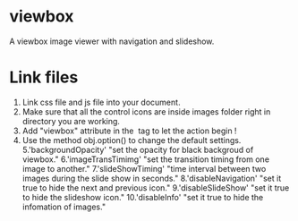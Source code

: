 # viewbox
A viewbox image viewer with  navigation and slideshow.

# Link files 

1. Link css file and js file into your document.
2. Make sure that all the control icons are inside images folder right in directory you are working.
3. Add "viewbox" attribute in the <img> tag to let the action begin !
4. Use the method obj.option() to change the default settings.
5.'backgroundOpacity' "set the opacity for black backgroud of viewbox."
6.'imageTransTimimg' "set the transition timing from one image to another."
7.'slideShowTiming' "time interval between two images during the slide show in seconds."
8.'disableNavigation' "set it true to hide the next and previous icon."
9.'disableSlideShow' "set it true to hide the slideshow icon."
10.'disableInfo' "set it true to hide the infomation of images."
